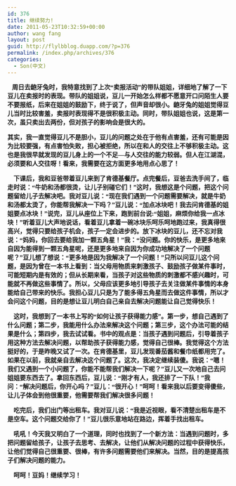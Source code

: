 ```yaml
---
id: 376
title: 继续努力!
date: 2011-05-23T10:32:59+00:00
author: wang fang
layout: post
guid: http://flylbblog.duapp.com/?p=376
permalink: /index.php/archives/376
categories:
  - Son(中文)
---
```

**<span style="font-family: 楷体_GB2312">   周日去龅牙兔时，我特意找到了上次“卖报活动”的带队姐姐，详细地了解了一下豆儿在卖报时的表现。带队的姐姐说，豆儿一开始怎么样都不愿意开口问陌生人要不要报纸，后来在姐姐的鼓励下，终于说了，但声音却很小。龅牙兔的姐姐觉得豆儿当时比较害羞，卖报时表现得不是很积极主动。同时，带队姐姐也说，这是第一次，虽只卖出去两份，但对孩子的影响会是很大的。</span>**

<span style="font-family: 楷体_GB2312"><strong>其实，我一直觉得豆儿不是胆小，豆儿的问题之处在于他有点害羞，还有可能是因为比较要强，有点害怕失败，担心被拒绝，所以在和人的交往上不够积极主动。这也是我很早就发现的豆儿身上的一个不足—与人交往的能力较弱。但人在江湖混，必须要和人交往呀！看来，我需要在这方面更多地用点心思了！</strong></span>

**<span style="font-family: 楷体_GB2312">    下课后，我和豆爸带着豆儿来到了肯德基餐厅。点完餐后，豆爸去洗手间了，临走时说：“牛奶和汤都很烫，让儿子别碰它们！”这时，我想这是个问题，把这个问题留给儿子去解决吧。</span>****<span style="font-family: 楷体_GB2312">我对豆儿说：“现在我们遇到一个问题需要解决，就是牛奶和汤都太烫了，你能帮我解决一下吗？”</span>****<span style="font-family: 楷体_GB2312">豆儿说：“加点冰块吧！我去问肯德基的姐姐要点冰块！”说完，豆儿从座位上下来，跑到前台说:“姐姐，麻烦你给我一点冰块！”听着豆儿大声地说话，看着豆儿拿着一碗冰块乐呵乐呵地跑过来，我真得很高兴，觉得只要给孩子机会，孩子一定会进步的。放下冰块的豆儿，还不忘对我说：“妈妈，你回去要给我加一颗五角星！”我：“没问题。你的快乐，是更多地来自因为能得到一颗五角星呢，还是更多地来自因为你成功地解决了一个问题呢？”豆儿想了想说：“更多地是因为我解决了一个问题！”只所以问豆儿这个问题，是因为曾在一本书上看到：当父母用物质来刺激孩子、鼓励孩子做某件事时，可能短期内是有效的；但从长期来看，当孩子对这些物质的刺激都不感兴趣时，可能就不再做这些事情了。所以，父母应该更多地引导孩子去关注做某件事情的本身能给自己带来的快乐。我担心豆儿只是为了能多得五角星而去做这件事情，所以才会问这个问题，目的是想让豆儿明白自己亲自去解决问题能让自己觉得快乐！</span>**

**<span style="font-family: 楷体_GB2312">    这时，我想到了一本书上写的“如何让孩子获得能力感”。第一步，想自己遇到了什么问题；第二步，我能用什么办法来解决这个问题；第三步，这个办法可能的结果是什么；第四步，我去试试看。书中的观点是：当孩子遇到问题后，引导着孩子用这种方法去解决问题，以帮助孩子获得能力感，觉得自己很棒。我觉得这个方法挺好的，于是昨晚又试了一次。在肯德基里，豆儿发现番茄酱和餐巾纸都用完了。如果在以前，我就亲自去解决这个问题了。这次，我决定继续装傻。我说：“嗯！我们又遇到一个小问题了，你能不能帮我们解决一下呢？”豆儿又一次地自己去问姐姐要东西去了。拿回东西后，豆儿说：“刚才有人，我还排了一下队！”我问：“解决问题后，你开心吗？”豆儿：“很开心！”呵呵！看来我以后要变得傻些，让儿子体会到他很重要，他需要帮我们解决很多问题！</span>**

**<span style="font-family: 楷体_GB2312">    吃完后，我们出门等出租车。我对豆儿说：“我是近视眼，看不清楚出租车是不是空车。这个问题交给你了！”豆儿很乐意地站在路边，挥着手找出租车。</span>**

**<span style="font-family: 楷体_GB2312">    吼吼！今天我又明白了一个道理，同时也找到了一个新方法：当遇到问题时，多把问题留给孩子，让孩子去思考、去解决，让他们从解决问题的过程中获得快乐，让他们觉得自己很重要、很棒，有许多问题需要他们来解决。当然，目的是提高孩子们解决问题的能力。</span>**

**<span style="font-family: 楷体_GB2312">    呵呵！豆妈！继续学习！</span>**
